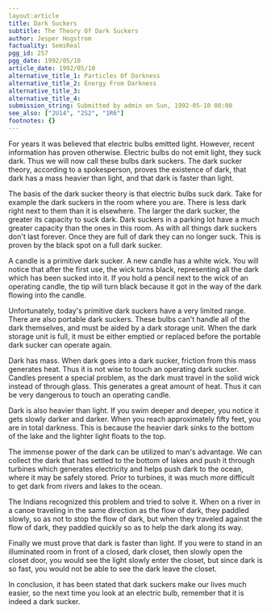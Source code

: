 ```yaml
---
layout:article
title: Dark Suckers
subtitle: The Theory Of Dark Suckers
author: Jesper Hogstrom
factuality: SemiReal
pgg_id: 2S7
pgg_date: 1992/05/10
article_date: 1992/05/10
alternative_title_1: Particles Of Darkness
alternative_title_2: Energy From Darkness
alternative_title_3: 
alternative_title_4: 
submission_string: Submitted by admin on Sun, 1992-05-10 00:00
see_also: ["2U14", "2S2", "1R6"]
footnotes: {}
---
```

<div>
<p>For years it was believed that electric bulbs emitted light. However, recent information has proven otherwise. Electric bulbs do not emit light, they suck dark. Thus we will now call these bulbs dark suckers. The dark sucker theory, according to a spokesperson, proves the existence of dark, that dark has a mass heavier than light, and that dark is faster than light.</p>
<p>The basis of the dark sucker theory is that electric bulbs suck dark. Take for example the dark suckers in the room where you are. There is less dark right next to them than it is elsewhere. The larger the dark sucker, the greater its capacity to suck dark. Dark suckers in a parking lot have a much greater capacity than the ones in this room. As with all things dark suckers don't last forever. Once they are full of dark they can no longer suck. This is proven by the black spot on a full dark sucker.</p>
<p>A candle is a primitive dark sucker. A new candle has a white wick. You will notice that after the first use, the wick turns black, representing all the dark which has been sucked into it. If you hold a pencil next to the wick of an operating candle, the tip will turn black because it got in the way of the dark flowing into the candle.</p>
<p>Unfortunately, today's primitive dark suckers have a very limited range. There are also portable dark suckers. These bulbs can't handle all of the dark themselves, and must be aided by a dark storage unit. When the dark storage unit is full, it must be either emptied or replaced before the portable dark sucker can operate again.</p>
<p>Dark has mass. When dark goes into a dark sucker, friction from this mass generates heat. Thus it is not wise to touch an operating dark sucker. Candles present a special problem, as the dark must travel in the solid wick instead of through glass. This generates a great amount of heat. Thus it can be very dangerous to touch an operating candle.</p>
<p>Dark is also heavier than light. If you swim deeper and deeper, you notice it gets slowly darker and darker. When you reach approximately fifty feet, you are in total darkness. This is because the heavier dark sinks to the bottom of the lake and the lighter light floats to the top.</p>
<p>The immense power of the dark can be utilized to man's advantage. We can collect the dark that has settled to the bottom of lakes and push it through turbines which generates electricity and helps push dark to the ocean, where it may be safely stored. Prior to turbines, it was much more difficult to get dark from rivers and lakes to the ocean.</p>
<p>The Indians recognized this problem and tried to solve it. When on a river in a canoe traveling in the same direction as the flow of dark, they paddled slowly, so as not to stop the flow of dark, but when they traveled against the flow of dark, they paddled quickly so as to help the dark along its way.</p>
<p>Finally we must prove that dark is faster than light. If you were to stand in an illuminated room in front of a closed, dark closet, then slowly open the closet door, you would see the light slowly enter the closet, but since dark is so fast, you would not be able to see the dark leave the closet.</p>
<p>In conclusion, it has been stated that dark suckers make our lives much easier, so the next time you look at an electric bulb, remember that it is indeed a dark sucker.</p>
</div>
